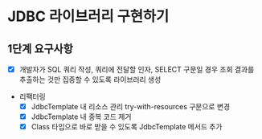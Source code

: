 # JDBC 라이브러리 구현하기

## 1단계 요구사항

- [x] 개발자가 SQL 쿼리 작성, 쿼리에 전달할 인자, SELECT 구문일 경우 조회 결과를 추출하는 것만 집중할 수 있도록 라이브러리 생성
- 리팩터링
  - [x] JdbcTemplate 내 리소스 관리 try-with-resources 구문으로 변경
  - [x] JdbcTemplate 내 중복 코드 제거
  - [x] Class 타입으로 바로 받을 수 있도록 JdbcTemplate 메서드 추가
